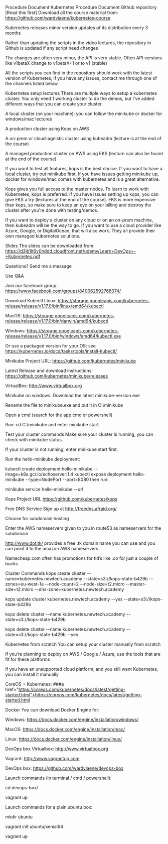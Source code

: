 Procedure Document
Kubernetes Procedure Document
Github repository [Read this first]
Download all the course material from: https://github.com/wardviaene/kubernetes-course

Kubernetes releases minor version updates of its distribution every 3 months

Rather than updating the scripts in the video lectures, the repository in Github is updated if any script need changes

The changes are often very minor, the API is very stable. Often API versions like v1betaX change to v1betaX+1 or to v1 (stable)

All the scripts you can find in the repository should work with the latest version of Kubernetes, if you have any issues, contact me through one of the channels listed below

Kubernetes setup lectures
There are multiple ways to setup a kubernetes cluster. You only need 1 working cluster to do the demos, but I've added different ways that you can create your cluster.

A local cluster (on your machine): you can follow the minikube or docker for windows/mac lectures

A production cluster using Kops on AWS

A on-prem or cloud-agnistic cluster using kubeadm (lecture is at the end of the course)

A managed production cluster on AWS using EKS (lecture can also be found at the end of the course)

If you want to test all features, kops is the best choice. If you want to have a local cluster, try out minikube first. If you have issues getting minikube up, docker for windows/mac comes with kubernetes and is a great alternative.

Kops gives you full access to the master nodes. To learn to work with Kubernetes, kops is preferred. If you have issues setting up kops, you can give EKS a try (lectures at the end of the course). EKS is more expensive than kops, so make sure to keep an eye on your billing and destroy the cluster after you're done with testing/demos.

If you want to deploy a cluster on any cloud or on an on-prem machine, then kubeadm will be the way to go. If you want to use a cloud provider like Azure, Google, or DigitalOcean, that will also work. They all provide their own managed kubernetes solutions.

Slides
The slides can be downloaded from: https://d3jb1lt6v0nddd.cloudfront.net/udemy/Learn+DevOps+-+Kubernetes.pdf

Questions?
Send me a message

Use Q&A

Join our facebook group: https://www.facebook.com/groups/840062592768074/

Download Kubectl
Linux: https://storage.googleapis.com/kubernetes-release/release/v1.17.0/bin/linux/amd64/kubectl

MacOS: https://storage.googleapis.com/kubernetes-release/release/v1.17.0/bin/darwin/amd64/kubectl

Windows: https://storage.googleapis.com/kubernetes-release/release/v1.17.0/bin/windows/amd64/kubectl.exe

Or use a packaged version for your OS: see https://kubernetes.io/docs/tasks/tools/install-kubectl/

Minikube
Project URL: https://github.com/kubernetes/minikube

Latest Release and download instructions: https://github.com/kubernetes/minikube/releases

VirtualBox: http://www.virtualbox.org

Minikube on windows:
Download the latest minikube-version.exe

Rename the file to minikube.exe and put it in C:\minikube

Open a cmd (search for the app cmd or powershell)

Run: cd C:\minikube and enter minikube start

Test your cluster commands
Make sure your cluster is running, you can check with minikube status.

If your cluster is not running, enter minikube start first.

Run the hello-minikube deployment:

kubectl create deployment hello-minikube --image=k8s.gcr.io/echoserver:1.4
kubectl expose deployment hello-minikube --type=NodePort --port=8080
then run:

minikube service hello-minikube --url

<open a browser and go to that url>

Kops
Project URL
https://github.com/kubernetes/kops

Free DNS Service
Sign up at http://freedns.afraid.org/

Choose for subdomain hosting

Enter the AWS nameservers given to you in route53 as nameservers for the subdomain

http://www.dot.tk/ provides a free .tk domain name you can use and you can point it to the amazon AWS nameservers

Namecheap.com often has promotions for tld’s like .co for just a couple of bucks



Cluster Commands
kops create cluster --name=kubernetes.newtech.academy --state=s3://kops-state-b429b --zones=eu-west-1a --node-count=2 --node-size=t2.micro --master-size=t2.micro --dns-zone=kubernetes.newtech.academy

kops update cluster kubernetes.newtech.academy --yes --state=s3://kops-state-b429b

kops delete cluster --name kubernetes.newtech.academy --state=s3://kops-state-b429b

kops delete cluster --name kubernetes.newtech.academy --state=s3://kops-state-b429b --yes

Kubernetes from scratch
You can setup your cluster manually from scratch

If you’re planning to deploy on AWS / Google / Azure, use the tools that are fit for these platforms

If you have an unsupported cloud platform, and you still want Kubernetes, you can install it manually

CoreOS + Kubernetes: ###a href="https://coreos.com/kubernetes/docs/latest/getting-started.html">https://coreos.com/kubernetes/docs/latest/getting-started.html

Docker
You can download Docker Engine for:

Windows: https://docs.docker.com/engine/installation/windows/

MacOS: https://docs.docker.com/engine/installation/mac/

Linux: https://docs.docker.com/engine/installation/linux/

DevOps box
Virtualbox: http://www.virtualbox.org

Vagrant: http://www.vagrantup.com

DevOps box: https://github.com/wardviaene/devops-box

Launch commands (in terminal / cmd / powershell):

cd devops-box/

vagrant up

Launch commands for a plain ubuntu box:

mkdir ubuntu

vagrant init ubuntu/xenial64

vagrant up
